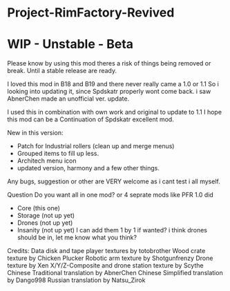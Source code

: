 # Project-RimFactory-Revived
# WIP - Unstable - Beta
Please know by using this mod theres a risk of things being removed or break.
Until a stable release are ready.

I loved this mod in B18 and B19 and there never really came a 1.0 or 1.1
So i looking into updating it, since Spdskatr properly wont come back.
i saw AbnerChen made an unofficial ver. update.

I used this in combination with own work and original to update to 1.1
I hope this mod can be a Continuation of Spdskatr excellent mod.


New in this version:
- Patch for Industrial rollers (clean up and merge menus)
- Grouped items to fill up less.
- Architech menu icon
- updated version, harmony and a few other things.

Any bugs, suggestion or other are VERY welcome as i cant test i all myself.

Question
Do you want all in one mod? or 4 seprate mods like PFR 1.0 did
- Core (this one)
- Storage (not up yet)
- Drones (not up yet)
- Insanity (not up yet)
I can add them 1 by 1 if wanted?
i think drones should be in, let me know what you think?


Credits:
Data disk and tape player textures by totobrother
Wood crate texture by Chicken Plucker
Robotic arm texture by Shotgunfrenzy
Drone texture by Xen
X/Y/Z-Composite and drone station texture by Scythe
Chinese Traditional translation by AbnerChen
Chinese Simplified  translation by Dango998
Russian translation by Natsu_Zirok
